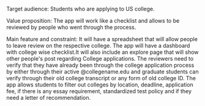 Target audience: Students who are applying to US college.

Value proposition: The app will work like a checklist and allows to be reviewed by people
who went through the process.

Main feature and constraint: It will have a spreadsheet that will allow people to leave review on the respective college.
The app will have a dashboard with college wise checklist.It will also include an explore page that will show other people's post regarding College applications.
The reviewers need to verify that they have already been through the college application process by either through their active @collegename.edu and graduate students can verify through their old college transcript or any form of old college ID.
The app allows students to filter out colleges by location, deadline, application fee, if there is any essay requirement, standardized test policy and if they need a letter of recommendation.
